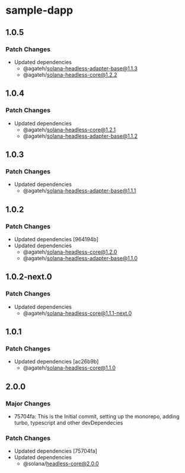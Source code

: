 # sample-dapp

## 1.0.5

### Patch Changes

- Updated dependencies
  - @agateh/solana-headless-adapter-base@1.1.3
  - @agateh/solana-headless-core@1.2.2

## 1.0.4

### Patch Changes

- Updated dependencies
  - @agateh/solana-headless-core@1.2.1
  - @agateh/solana-headless-adapter-base@1.1.2

## 1.0.3

### Patch Changes

- Updated dependencies
  - @agateh/solana-headless-adapter-base@1.1.1

## 1.0.2

### Patch Changes

- Updated dependencies [964194b]
- Updated dependencies
  - @agateh/solana-headless-core@1.2.0
  - @agateh/solana-headless-adapter-base@1.1.0

## 1.0.2-next.0

### Patch Changes

- Updated dependencies
  - @agateh/solana-headless-core@1.1.1-next.0

## 1.0.1

### Patch Changes

- Updated dependencies [ac26b9b]
  - @agateh/solana-headless-core@1.1.0

## 2.0.0

### Major Changes

- 75704fa: This is the Initial commit, setting up the monorepo, adding turbo, typescript and other devDependecies

### Patch Changes

- Updated dependencies [75704fa]
- Updated dependencies
  - @solana/headless-core@2.0.0
